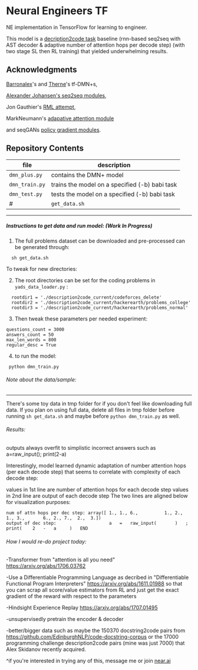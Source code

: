 # Neural Engineers TF

NE implementation in TensorFlow for learning to engineer.

This model is a [decription2code task](https://github.com/openai/requests-for-research/pull/5) baseline (rnn-based seq2seq with AST decoder & adaptive number of attention hops per decode step) (with two stage SL then RL training) that yielded underwhelming results.

## Acknowledgments
[Barronalex](https://github.com/barronalex/Dynamic-Memory-Networks-in-TensorFlow)'s and [Therne](https://github.com/therne/dmn-tensorflow)'s tf-DMN+s,

[Alexander Johansen's seq2seq modules](https://github.com/alrojo/tensorflow-tutorial/blob/master/lab3_RNN/tf_utils.py#L11),

Jon Gauthier's [RML attempt](https://github.com/hans/ipython-notebooks/blob/master/Reward-augmented%20maximum%20likelihood%20learning%20for%20autoencoders.ipynb),

MarkNeumann's [adapative attention module](https://github.com/DeNeutoy/act-rte-inference/blob/master/AdaptiveIAAModel.py#L197-L247)

and seqGANs [policy gradient modules](https://github.com/LantaoYu/SeqGAN/tree/master/pg_bleu).


## Repository Contents
| file | description |
| --- | --- |
| `dmn_plus.py` | contains the DMN+ model |
| `dmn_train.py` | trains the model on a specified (-b) babi task|
| `dmn_test.py` | tests the model on a specified (-b) babi task |
#| `get_data.sh` | shell script to fetch & load Description2Code Dataset |


-----

##### Instructions to get data and run model: (Work In Progress)


1. The full problems dataset can be downloaded and pre-processed can be generated through:

```
  sh get_data.sh
```

To tweak for new directories:

2. The root directories can be set for the coding problems in `yads_data_loader.py` :

```
  rootdir1 = './description2code_current/codeforces_delete'
  rootdir2 = './description2code_current/hackerearth/problems_college'
  rootdir3 = './description2code_current/hackerearth/problems_normal'
```

3. Then tweak these parameters per needed experiment:

```
questions_count = 3000
answers_count = 50
max_len_words = 800
regular_desc = True
```
4. to run the model:

```
 python dmn_train.py
```

###### Note about the data/sample:
----

There's some toy data in tmp folder for if you don't feel like downloading full data.
If you plan on using full data, delete all files in tmp folder before running `sh get_data.sh` and maybe before `python dmn_train.py` as well.


###### Results:
outputs always overfit to simplistic incorrect answers such as 
a=raw_input(); print(2-a)

Interestingly, model learned dynamic adaptation of number attention hops (per each decode step) that seems to correlate with complexity of each decode step:

values in 1st line are number of attention hops for each decode step
values in 2nd line are output of each decode step
The two lines are aligned below for visualization purposes:
```
num of attn hops per dec step: array([ 1., 1., 6.,          1., 2., 1., 3.,       6., 2., 7.,  2.,  3.])
output of dec step:                    a   =   raw_input(       )   ;   print(    2   -   a     )   END
```


###### How I would re-do project today:
-Transformer from "attention is all you need" https://arxiv.org/abs/1706.03762

-Use a Differentiable Programming Language as decribed in "Differentiable Functional Program Interpreters" https://arxiv.org/abs/1611.01988 so that you can scrap all score/value estimators from RL and just get the exact gradient of the reward with respect to the parameters

-Hindsight Experience Replay https://arxiv.org/abs/1707.01495

-unsupervisedly pretrain the encoder & decoder

-better/bigger data such as maybe the 150370 docstring2code pairs from https://github.com/EdinburghNLP/code-docstring-corpus or the 17000 programming challenge description2code pairs (mine was just 7000) that Alex Skidanov recently acquired.


^if you're interested in trying any of this, message me or join [near.ai](http://near.ai/)




